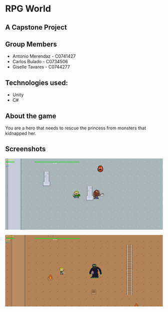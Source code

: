 # RPG World
## A Capstone Project


## Group Members
* Antonio Merendaz - C0741427
* Carlos Bulado - C0734506
* Giselle Tavares - C0744277


## Technologies used:
* Unity
* C#


## About the game
You are a hero that needs to rescue the princess from monsters that kidnapped her.

## Screenshots

![Image](Images/001.png)

![Image](Images/002.png)
